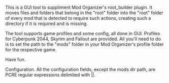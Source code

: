 This is a GUI tool to suppliment Mod Organizer's root_builder plugin.
It moves files and folders that belong in the "root" folder into the "root" folder of every mod that is detected to require such actions, creating such a directory if it is required and is missing.

The tool supports game profiles and some config, all done in GUI. Profiles for Cyberpunk 2044, Skyrim and Fallout are provided. All you'll need to do is to set the path to the "mods" folder in your Mod Organizer's profile folder for the respective game.

Have fun.


Configuration.
All the configuration fields, except the mods dir path, are PCRE regular expressions delimited with ||.

